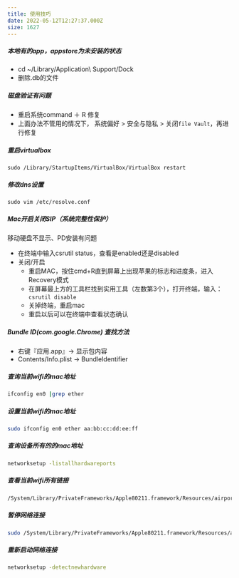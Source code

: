 ```yaml
---
title: 使用技巧
date: 2022-05-12T12:27:37.000Z
size: 1627
---
```

##### 本地有的app，appstore为未安装的状态

- cd ~/Library/Application\ Support/Dock
- 删除.db的文件

##### 磁盘验证有问题

- 重启系统command ＋ R 修复
- 上面办法不管用的情况下， 系统偏好 > 安全与隐私 > 关闭`file Vault`，再进行修复

##### 重启virtualbox

```shell
sudo /Library/StartupItems/VirtualBox/VirtualBox restart
```

##### 修改dns设置
```shell
sudo vim /etc/resolve.conf
```

##### Mac开启关闭SIP（系统完整性保护）

移动硬盘不显示、PD安装有问题

- 在终端中输入csrutil status，查看是enabled还是disabled
- 关闭/开启
  - 重启MAC，按住cmd+R直到屏幕上出现苹果的标志和进度条，进入Recovery模式
  - 在屏幕最上方的工具栏找到实用工具（左数第3个），打开终端，输入：`csrutil disable`
  - 关掉终端，重启mac
  - 重启以后可以在终端中查看状态确认

##### Bundle ID(com.google.Chrome) 查找方法
 * 右键『应用.app』-> 显示包内容
 * Contents/Info.plist -> BundleIdentifier

##### 查询当前wifi的mac地址

```sh
ifconfig en0 |grep ether
```

##### 设置当前wifi的mac地址

```sh
sudo ifconfig en0 ether aa:bb:cc:dd:ee:ff
```

##### 查询设备所有的的mac地址

```sh
networksetup -listallhardwareports
```

##### 查看当前wifi所有链接

```sh
/System/Library/PrivateFrameworks/Apple80211.framework/Resources/airport -s
```


##### 暂停网络连接

```sh
sudo /System/Library/PrivateFrameworks/Apple80211.framework/Resources/airport -z
```

##### 重新启动网络连接

```sh
networksetup -detectnewhardware
```

